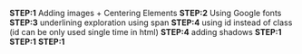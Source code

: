 **STEP:1**
Adding images + Centering Elements
**STEP:2**
Using Google fonts
**STEP:3**
underlining exploration using span
**STEP:4**
using id instead of class (id can be only used single time in html)
**STEP:4**
adding shadows
**STEP:1**
**STEP:1**
**STEP:1**